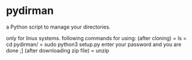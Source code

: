 # pydirman
a Python script to manage your directories.

only for linux systems.
following commands for using:
(after cloning)
= ls
= cd pydirman/
= sudo python3 setup.py
enter your password and you are done ;]
(after downloading zip file)
= unzip
